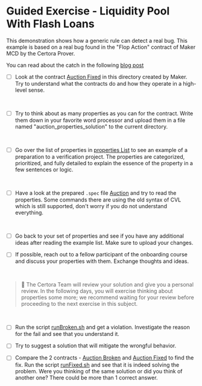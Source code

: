# Guided Exercise - Liquidity Pool With Flash Loans

This demonstration shows how a generic rule can detect a real bug.
This example is based on a real bug found in the "Flop Action" contract of Maker MCD by the Certora Prover.

You can read about the catch in the following [blog post](https://blog.makerdao.com/mcd-security-roadmap-update-october-2019/)


- [ ] Look at the contract [Auction Fixed](AuctionFixed.sol) in this directory created by Maker. Try to understand what the contracts do and how they operate in a high-level sense.
    
</br>

- [ ] Try to think about as many properties as you can for the contract. Write them down in your favorite word processor and upload them in a file named "auction_properties_solution" to the current directory.

</br>

- [ ] Go over the list of properties in [properties List](propertiesList.md) to see an example of a preparation to a verification project. The properties are categorized, prioritized, and fully detailed to explain the essence of the property in a few sentences or logic.

</br>

- [ ] Have a look at the prepared `.spec` file [Auction](Auction.spec) and try to read the properties. Some commands there are using the old syntax of CVL which is still supported, don't worry if you do not understand everything.

</br>

- [ ] Go back to your set of properties and see if you have any additional ideas after reading the example list. Make sure to upload your changes.

- [ ] If possible, reach out to a fellow participant of the onboarding course and discuss your properties with them. Exchange thoughts and ideas.

</br>

> :memo: The Certora Team will review your solution and give you a personal review. In the following days, you will exercise thinking about properties some more; we recommend waiting for your review before proceeding to the next exercise in this subject.

</br>

- [ ] Run the script [runBroken.sh](runBroken.sh) and get a violation. Investigate the reason for the fail and see that you understand it.

- [ ] Try to suggest a solution that will mitigate the wrongful behavior.

- [ ] Compare the 2 contracts - [Auction Broken](AuctionBroken.sol) and [Auction Fixed](AuctionFixed.sol) to find the fix. Run the script [runFixed.sh](runFixed.sh) and see that it is indeed solving the problem.
Were you thinking of the same solution or did you think of another one? There could be more than 1 correct answer.
